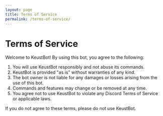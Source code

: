 ```yaml
---
layout: page
title: Terms of Service
permalink: /terms-of-service/
---
```


# Terms of Service

Welcome to KeustBot! By using this bot, you agree to the following:

1. You will use KeustBot responsibly and not abuse its commands.
2. KeustBot is provided "as is" without warranties of any kind.
3. The bot owner is not liable for any damages or losses arising from the use of this bot.
4. Commands and features may change or be removed at any time.
5. You agree not to use KeustBot to violate any Discord Terms of Service or applicable laws.

If you do not agree to these terms, please do not use KeustBot.
